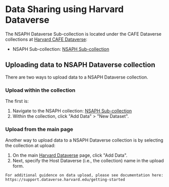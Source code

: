 # Data Sharing using Harvard Dataverse

The NSAPH Dataverse Sub-collection is located under the CAFE Dataverse collections at [Harvard CAFE Dataverse](https://dataverse.harvard.edu/dataverse.xhtml?alias=CAFE):

- NSAPH Sub-collection: [NSAPH Sub-collection](https://dataverse.harvard.edu/dataverse/nsaph)

## Uploading data to NSAPH Dataverse collection

There are two ways to upload data to a NSAPH Dataverse collection. 

### Upload within the collection

The first is:

1. Navigate to the NSAPH collection: [NSAPH Sub-collection](https://dataverse.harvard.edu/dataverse/nsaph) 
2. Within the collection, click "Add Data" > "New Dataset". 


### Upload from the main page

Another way to upload data to a NSAPH Dataverse collection is by selecting the collection at upload:

1. On the main [Harvard Dataverse](https://dataverse.harvard.edu) page, click "Add Data".
2. Next, specify the Host Dataverse (i.e., the collection) name in the upload form.  

```{note}
For additional guidence on data upload, please see documentation here: https://support.dataverse.harvard.edu/getting-started
```
